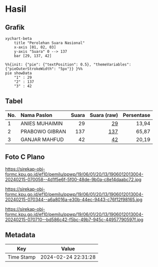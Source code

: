 # Hasil

## Grafik

```mermaid
xychart-beta
    title "Perolehan Suara Nasional"
    x-axis [01, 02, 03]
    y-axis "Suara" 0 --> 137
    bar [29, 137, 42]
```

```mermaid
%%{init: {"pie": {"textPosition": 0.5}, "themeVariables": {"pieOuterStrokeWidth": "5px"}} }%%
pie showData
    "1" : 29
    "2" : 137
    "3" : 42
```

## Tabel

| No. | Nama Paslon    | Suara | Suara (raw) | Persentase |
|:--- |:-------------- | -----:| -----------:| ----------:|
| 1   | ANIES MUHAIMIN | 29    | [29][p-1]   | 13,94      |
| 2   | PRABOWO GIBRAN | 137   | [137][p-2]  | 65,87      |
| 3   | GANJAR MAHFUD  | 42    | [42][p-3]   | 20,19      |


[p-1]: https://github.com/gigit-pemilu/pemilu-2024/blob/main/pilpres/hitung-suara/sub/19-kepulauan-bangka-belitung/sub/06-belitung-timur/sub/01-manggar/sub/2013-bentaian-jaya/sub/004-tps/sub/paslon-1.txt
[p-2]: https://github.com/gigit-pemilu/pemilu-2024/blob/main/pilpres/hitung-suara/sub/19-kepulauan-bangka-belitung/sub/06-belitung-timur/sub/01-manggar/sub/2013-bentaian-jaya/sub/004-tps/sub/paslon-2.txt
[p-3]: https://github.com/gigit-pemilu/pemilu-2024/blob/main/pilpres/hitung-suara/sub/19-kepulauan-bangka-belitung/sub/06-belitung-timur/sub/01-manggar/sub/2013-bentaian-jaya/sub/004-tps/sub/paslon-3.txt

## Foto C Plano

https://sirekap-obj-formc.kpu.go.id/ef10/pemilu/ppwp/19/06/01/20/13/1906012013004-20240215-070058--4d1f5e6f-5f00-48de-9b0a-c8e14daabc72.jpg

https://sirekap-obj-formc.kpu.go.id/ef10/pemilu/ppwp/19/06/01/20/13/1906012013004-20240215-070344--a6a8016a-e30b-44ec-9443-c76f12f98165.jpg

https://sirekap-obj-formc.kpu.go.id/ef10/pemilu/ppwp/19/06/01/20/13/1906012013004-20240215-070710--bd586c42-f5bc-49b7-945c-44957790597f.jpg


## Metadata

| Key        | Value               |
| ---------- | ------------------- |
| Time Stamp | 2024-02-24 22:31:28 |



